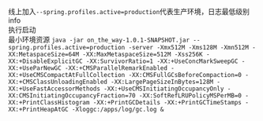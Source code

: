 线上加入`--spring.profiles.active=production`代表生产环境，日志最低级别info  
执行启动  
最小环境资源
`java -jar on_the_way-1.0.1-SNAPSHOT.jar --spring.profiles.active=production -server -Xmx512M -Xms128M -Xmn512M -XX:MetaspaceSize=64M -XX:MaxMetaspaceSize=512M -Xss256K -XX:+DisableExplicitGC -XX:SurvivorRatio=1 -XX:+UseConcMarkSweepGC -XX:+UseParNewGC -XX:+CMSParallelRemarkEnabled -XX:+UseCMSCompactAtFullCollection -XX:CMSFullGCsBeforeCompaction=0 -XX:+CMSClassUnloadingEnabled -XX:LargePageSizeInBytes=128M -XX:+UseFastAccessorMethods -XX:+UseCMSInitiatingOccupancyOnly -XX:CMSInitiatingOccupancyFraction=70 -XX:SoftRefLRUPolicyMSPerMB=0 -XX:+PrintClassHistogram -XX:+PrintGCDetails -XX:+PrintGCTimeStamps -XX:+PrintHeapAtGC -Xloggc:/apps/log/gc.log &
`
